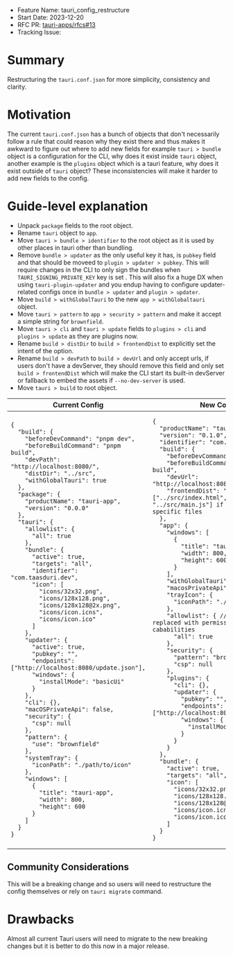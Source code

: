 - Feature Name: tauri_config_restructure
- Start Date: 2023-12-20
- RFC PR: [tauri-apps/rfcs#13](https://github.com/tauri-apps/rfcs/pull/13)
- Tracking Issue: 

# Summary

Restructuring the `tauri.conf.json` for more simplicity, consistency and clarity.

# Motivation

The current `tauri.conf.json` has a bunch of objects that don't necessarily follow a rule that could reason why they exist there and thus makes it awkward to figure out where to add new fields
for example `tauri > bundle` object is a configuration for the CLI, why does it exist inside `tauri` object, another example is the `plugins` object which is a tauri feature, why does it exist outside of `tauri` object? 
These inconsistencies will make it harder to add new fields to the config. 

# Guide-level explanation

- Unpack `package` fields to the root object.
- Rename `tauri` object to `app`.
- Move `tauri > bundle > identifier` to the root object as it is used by other places in tauri other than bundling.
- Remove `bundle > updater` as the only useful key it has, is `pubkey` field and that should be moveed to `plugin > updater > pubkey`.
  This will require changes in the CLI to only sign the bundles when `TAURI_SIGNING_PRIVATE_KEY` key is set .
  This will also fix a huge DX when using `tauri-plugin-updater` and you endup having to configure updater-related configs once in `bundle > updater` and `plugin > updater`.
- Move `build > withGlobalTauri` to the new `app > withGlobaltauri` object.
- Move `tauri > pattern` to `app > security > pattern` and make it accept a simple string for `brownfield`.
- Move `tauri > cli` and `tauri > update` fields to `plugins > cli` and `plugins > update` as they are plugins now.
- Rename `build > distDir` to `build > frontendDist` to explicitly set the intent of the option.
- Rename `build > devPath` to `build > devUrl` and only accept urls,
  if users don't have a devServer, they should remove this field and only set `build > frontendDist` which will make the CLI
  start its built-in devServer or fallback to embed the assets if `--no-dev-server` is used.
- Move `tauri > build` to root object.

<table>
<thead>
  <tr>
    <th>Current Config</th>
    <th>New Config</th>
  </tr>
</thead>
<tbody>
  <tr>
  <td>

```jsonc
{
  "build": {
    "beforeDevCommand": "pnpm dev",
    "beforeBuildCommand": "pnpm build",
    "devPath": "http://localhost:8080/",
    "distDir": "../src",
    "withGlobalTauri": true
  },
  "package": {
    "productName": "tauri-app",
    "version": "0.0.0"
  },
  "tauri": {
    "allowlist": {
      "all": true
    },
    "bundle": {
      "active": true,
      "targets": "all",
      "identifier": "com.taasduri.dev",
      "icon": [
        "icons/32x32.png",
        "icons/128x128.png",
        "icons/128x128@2x.png",
        "icons/icon.icns",
        "icons/icon.ico"
      ]
    },
    "updater": {
      "active": true,
      "pubkey": "",
      "endpoints": ["http://localhost:8080/update.json"],
      "windows": {
        "installMode": "basicUi"
      }
    },
    "cli": {},
    "macOSPrivateApi": false,
    "security": {
      "csp": null
    },
    "pattern": {
      "use": "brownfield"
    },
    "systemTray": {
      "iconPath": "./path/to/icon"
    },
    "windows": [
      {
        "title": "tauri-app",
        "width": 800,
        "height": 600
      }
    ]
  }
}
```

</td>
<td>

```jsonc
{
  "productName": "tauri-app",
  "version": "0.1.0",
  "identifier": "com.tauri.dev",
  "build": {
    "beforeDevCommand": "pnpm dev",
    "beforeBuildCommand": "pnpm build",
    "devUrl": "http://localhost:8080/",
    "frontendDist": "../src" // or ["../src/index.html", "../src/main.js"] if need to include specific files
  },
  "app": {
    "windows": [
      {
        "title": "tauri-app",
        "width": 800,
        "height": 600
      }
    ],
    "withGlobalTauri": true,
    "macosPrivateApi": false,
    "trayIcon": {
      "iconPath": "./path/to/icon"
    },
    "allowlist": { // soon to be replaced with permissions and cababilities
      "all": true
    },
    "security": {
      "pattern": "brownfield",
      "csp": null
    },
    "plugins": {
      "cli": {},
      "updater": {
        "pubkey": "",
        "endpoints": ["http://localhost:8080/update.json"],
        "windows": {
          "installMode": "basicUi"
        }
      }
    }
  },
  "bundle": {
    "active": true,
    "targets": "all",
    "icon": [
      "icons/32x32.png",
      "icons/128x128.png",
      "icons/128x128@2x.png",
      "icons/icon.icns",
      "icons/icon.ico"
    ]
  }
}
```

</td>
  </tr>
</tbody>
</table>

## Community Considerations

This will be a breaking change and so users will need to restructure the config themselves or rely on `tauri migrate` command.

# Drawbacks

Almost all current Tauri users will need to migrate to the new breaking changes but it is better to do this now in a major release.
